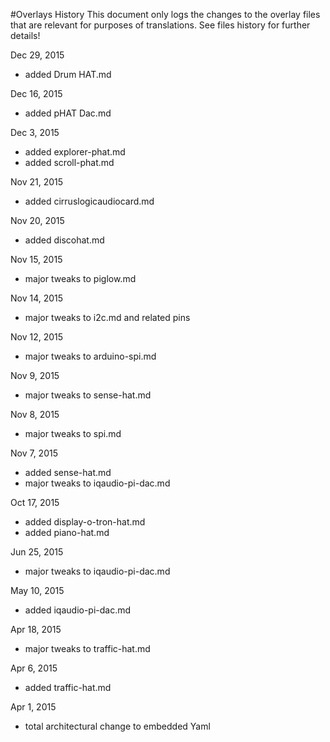 #Overlays History
This document only logs the changes to the overlay files that are relevant for purposes of translations. See files history for further details!

Dec 29, 2015
- added Drum HAT.md

Dec 16, 2015
- added pHAT Dac.md

Dec 3, 2015
- added explorer-phat.md
- added scroll-phat.md

Nov 21, 2015
- added cirruslogicaudiocard.md

Nov 20, 2015
- added discohat.md

Nov 15, 2015
- major tweaks to piglow.md

Nov 14, 2015
- major tweaks to i2c.md and related pins

Nov 12, 2015
- major tweaks to arduino-spi.md

Nov 9, 2015
- major tweaks to sense-hat.md

Nov 8, 2015
- major tweaks to spi.md

Nov 7, 2015
- added sense-hat.md
- major tweaks to iqaudio-pi-dac.md

Oct 17, 2015
- added display-o-tron-hat.md
- added piano-hat.md

Jun 25, 2015
- major tweaks to iqaudio-pi-dac.md

May 10, 2015
- added iqaudio-pi-dac.md

Apr 18, 2015
- major tweaks to traffic-hat.md

Apr 6, 2015
- added traffic-hat.md

Apr 1, 2015
- total architectural change to embedded Yaml